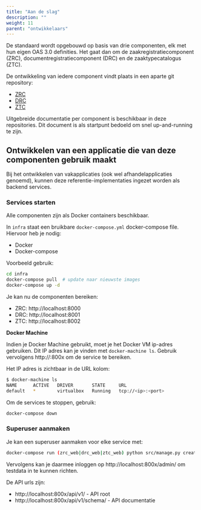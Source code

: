 ```yaml
---
title: "Aan de slag"
description: ""
weight: 11
parent: "ontwikkelaars"
---
```


De standaard wordt opgebouwd op basis van drie componenten, elk met hun eigen
OAS 3.0 definities. Het gaat dan om de zaakregistratiecomponent (ZRC),
documentregistratiecomponent (DRC) en de zaaktypecatalogus (ZTC).

De ontwikkeling van iedere component vindt plaats in een aparte git repository:

* [ZRC](https://github.com/vng-Realisatie/gemma-zaakregistratiecomponent)
* [DRC](https://github.com/VNG-Realisatie/gemma-documentregistratiecomponent)
* [ZTC](https://github.com/VNG-Realisatie/gemma-zaaktypecatalogus)

Uitgebreide documentatie per component is beschikbaar in deze repositories.
Dit document is als startpunt bedoeld om snel up-and-running te zijn.

## Ontwikkelen van een applicatie die van deze componenten gebruik maakt

Bij het ontwikkelen van vakapplicaties (ook wel afhandelapplicaties genoemd),
kunnen deze referentie-implementaties ingezet worden als backend services.

### Services starten

Alle componenten zijn als Docker containers beschikbaar.

In `infra` staat een bruikbare `docker-compose.yml` docker-compose file.
Hiervoor heb je nodig:

* Docker
* Docker-compose

Voorbeeld gebruik:

```bash
cd infra
docker-compose pull  # update naar nieuwste images
docker-compose up -d
```

Je kan nu de componenten bereiken:

* ZRC: http://localhost:8000
* DRC: http://localhost:8001
* ZTC: http://localhost:8002

**Docker Machine**

Indien je Docker Machine gebruikt, moet je het Docker VM ip-adres gebruiken.
Dit IP adres kan je vinden met ``docker-machine ls``. Gebruik vervolgens
http://<ip>:800x om de service te bereiken.

Het IP adres is zichtbaar in de URL kolom:

```bash
$ docker-machine ls
NAME      ACTIVE   DRIVER       STATE     URL
default   *        virtualbox   Running   tcp://<ip>:<port>
```

Om de services te stoppen, gebruik:

```bash
docker-compose down
```

### Superuser aanmaken

Je kan een superuser aanmaken voor elke service met:

```bash
docker-compose run (zrc_web|drc_web|ztc_web) python src/manage.py createsuperuser
```

Vervolgens kan je daarmee inloggen op http://localhost:800x/admin/ om testdata
in te kunnen richten.

De API urls zijn:

* http://localhost:800x/api/v1/ - API root
* http://localhost:800x/api/v1/schema/ - API documentatie
